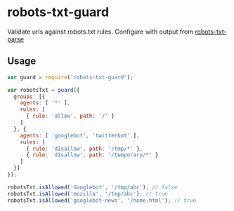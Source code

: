 # robots-txt-guard

Validate urls against robots.txt rules. Configure with output from [robots-txt-parse](https://github.com/Woorank/robots-txt-parse/)

## Usage

```js
var guard = require('robots-txt-guard');

var robotsTxt = guard({
  groups: [{
    agents: [ '*' ],
    rules: [
      { rule: 'allow', path: '/' }
    ]
  }, {
    agents: [ 'googlebot', 'twitterbot' ],
    rules: [
      { rule: 'disallow', path: '/tmp/*' },
      { rule: 'disallow', path: '/temporary/*' }
    ]
  }]
});

robotsTxt.isAllowed('Googlebot', '/tmp/abc'); // false
robotsTxt.isAllowed('mozilla', '/tmp/abc'); // true
robotsTxt.isAllowed('googlebot-news', '/home.html'); // true
```
